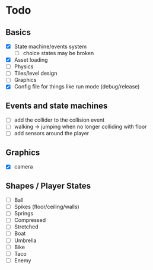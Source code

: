 # Todo
## Basics

- [x] State machine/events system
  - [ ] choice states may be broken
- [x] Asset loading
- [ ] Physics
- [ ] Tiles/level design
- [ ] Graphics
- [x] Config file for things like run mode (debug/release)

## Events and state machines

- [ ] add the collider to the collision event
- [ ] walking -> jumping when no longer colliding with floor
- [ ] add sensors around the player

## Graphics

- [x] camera

## Shapes / Player States

- [ ] Ball
- [ ] Spikes (floor/ceiling/walls)
- [ ] Springs
- [ ] Compressed
- [ ] Stretched
- [ ] Boat
- [ ] Umbrella
- [ ] Bike
- [ ] Taco
- [ ] Enemy
